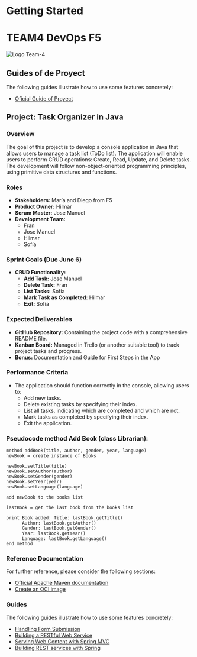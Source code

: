 # Getting Started

# TEAM4 DevOps F5

![Logo Team-4](../fixdev/src/main/resources/images/T4.png) 

## Guides of de Proyect
The following guides illustrate how to use some features concretely:

* [Oficial Guide of Proyect](https://www.canva.com/design/DAGHvBzyCg8/y0VQDCa1Zj3lKS_ofe3XLg/view?utm_content=DAGHvBzyCg8&utm_campaign=designshare&utm_medium=link&utm_source=editor)

## Project: Task Organizer in Java

### Overview
The goal of this project is to develop a console application in Java that allows users to manage a task list (ToDo list). The application will enable users to perform CRUD operations: Create, Read, Update, and Delete tasks. The development will follow non-object-oriented programming principles, using primitive data structures and functions.

### Roles
- **Stakeholders:** María and Diego from F5
- **Product Owner:** Hilmar
- **Scrum Master:** Jose Manuel
- **Development Team:**
    - Fran
    - Jose Manuel
    - Hilmar
    - Sofía

### Sprint Goals (Due June 6)
- **CRUD Functionality:**
    - **Add Task:** Jose Manuel
    - **Delete Task:** Fran
    - **List Tasks:** Sofía
    - **Mark Task as Completed:** Hilmar
    - **Exit:** Sofía

### Expected Deliverables
- **GitHub Repository:** Containing the project code with a comprehensive README file.
- **Kanban Board:** Managed in Trello (or another suitable tool) to track project tasks and progress.
- **Bonus:** Documentation and Guide for First Steps in the App

### Performance Criteria
- The application should function correctly in the console, allowing users to:
    - Add new tasks.
    - Delete existing tasks by specifying their index.
    - List all tasks, indicating which are completed and which are not.
    - Mark tasks as completed by specifying their index.
    - Exit the application.
 
### Pseudocode method Add Book (class Librarian):

    method addBook(title, author, gender, year, language)
    newBook = create instance of Books
    
    newBook.setTitle(title)
    newBook.setAuthor(author)
    newBook.setGender(gender)
    newBook.setYear(year)
    newBook.setLanguage(language)

    add newBook to the books list
    
    lastBook = get the last book from the books list
    
    print Book added: Title: lastBook.getTitle() 
          Author: lastBook.getAuthor() 
          Gender: lastBook.getGender() 
          Year: lastBook.getYear() 
          Language: lastBook.getLanguage()
    end method



### Reference Documentation
For further reference, please consider the following sections:

* [Official Apache Maven documentation](https://maven.apache.org/guides/index.html)
* [Create an OCI image](https://docs.spring.io/spring-boot/docs/3.3.0/maven-plugin/reference/html/#build-image)

### Guides
The following guides illustrate how to use some features concretely:
* [Handling Form Submission](https://spring.io/guides/gs/handling-form-submission/)
* [Building a RESTful Web Service](https://spring.io/guides/gs/rest-service/)
* [Serving Web Content with Spring MVC](https://spring.io/guides/gs/serving-web-content/)
* [Building REST services with Spring](https://spring.io/guides/tutorials/rest/)
